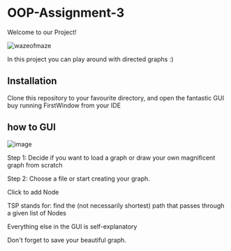 # OOP-Assignment-3

Welcome to our Project!

![wazeofmaze](https://user-images.githubusercontent.com/34131906/71783395-e346a080-2fee-11ea-8083-fe44802b57aa.png)

In this project you can play around with directed graphs :)

## Installation

Clone this repository to your favourite directory, and open the fantastic GUI buy running FirstWindow from your IDE


## how to GUI

![image](https://user-images.githubusercontent.com/34131906/71783444-813a6b00-2fef-11ea-8bf4-0bbda1de4ff1.png)

Step 1: Decide if you want to load a graph or draw your own magnificent graph from scratch


Step 2: Choose a file or start creating your graph.

Click to add Node

TSP stands for: find the (not necessarily shortest) path that passes through a given list of Nodes

Everything else in the GUI is self-explanatory

Don't forget to save your beautiful graph.
